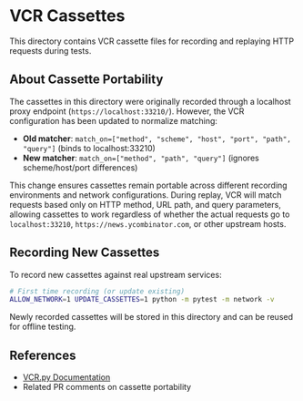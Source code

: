 # VCR Cassettes

This directory contains VCR cassette files for recording and replaying HTTP requests during tests.

## About Cassette Portability

The cassettes in this directory were originally recorded through a localhost proxy endpoint (`https://localhost:33210/`). However, the VCR configuration has been updated to normalize matching:

- **Old matcher**: `match_on=["method", "scheme", "host", "port", "path", "query"]` (binds to localhost:33210)
- **New matcher**: `match_on=["method", "path", "query"]` (ignores scheme/host/port differences)

This change ensures cassettes remain portable across different recording environments and network configurations. During replay, VCR will match requests based only on HTTP method, URL path, and query parameters, allowing cassettes to work regardless of whether the actual requests go to `localhost:33210`, `https://news.ycombinator.com`, or other upstream hosts.

## Recording New Cassettes

To record new cassettes against real upstream services:

```bash
# First time recording (or update existing)
ALLOW_NETWORK=1 UPDATE_CASSETTES=1 python -m pytest -m network -v
```

Newly recorded cassettes will be stored in this directory and can be reused for offline testing.

## References

- [VCR.py Documentation](https://vcrpy.readthedocs.io/)
- Related PR comments on cassette portability
